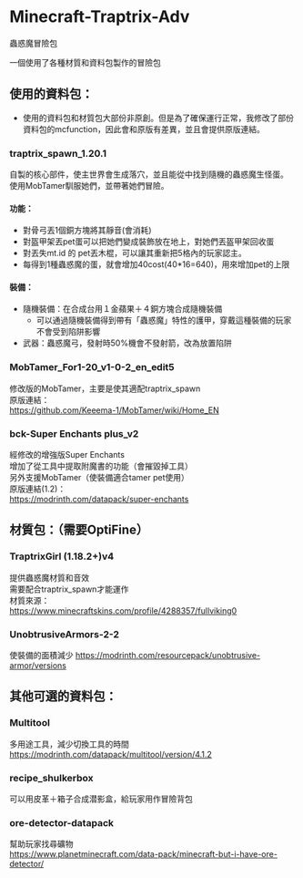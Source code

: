 # Minecraft-Traptrix-Adv
蟲惑魔冒險包

一個使用了各種材質和資料包製作的冒險包



## 使用的資料包：
- 使用的資料包和材質包大部份非原創。但是為了確保運行正常，我修改了部份資料包的mcfunction，因此會和原版有差異，並且會提供原版連結。

### traptrix_spawn_1.20.1
自製的核心部件，使主世界會生成落穴，並且能從中找到隨機的蟲惑魔生怪蛋。<br>
使用MobTamer馴服她們，並帶著她們冒險。<br>
#### 功能：
- 對骨弓丟1個銅方塊將其靜音(會消耗)
- 對盔甲架丟pet蛋可以把她們變成裝飾放在地上，對她們丟盔甲架回收蛋
- 對丟失mt.id 的 pet丟木棍，可以讓其重新把5格內的玩家認主。
- 每得到1種蟲惑魔的蛋，就會增加40cost(40*16=640)，用來增加pet的上限
#### 裝備：
- 隨機裝備：在合成台用１金蘋果＋４銅方塊合成隨機裝備
  - 可以通過隨機裝備得到帶有「蟲惑魔」特性的護甲，穿戴這種裝備的玩家不會受到陷阱影響
- 武器：蟲惑魔弓，發射時50%機會不發射箭，改為放置陷阱


### MobTamer_For1-20_v1-0-2_en_edit5<br>
修改版的MobTamer，主要是使其適配traptrix_spawn<br>
原版連結：<br>
https://github.com/Keeema-1/MobTamer/wiki/Home_EN

### bck-Super Enchants plus_v2<br>
經修改的增強版Super Enchants<br>
增加了從工具中提取附魔書的功能（會摧毀掉工具）<br>
另外支援MobTamer（使裝備適合tamer pet使用）<br>
原版連結(1.2)：<br>
https://modrinth.com/datapack/super-enchants


## 材質包：（需要OptiFine）

### TraptrixGirl (1.18.2+)v4<br>
提供蟲惑魔材質和音效<br>
需要配合traptrix_spawn才能運作<br>
材質來源：<br>
https://www.minecraftskins.com/profile/4288357/fullviking0

### UnobtrusiveArmors-2-2<br>
使裝備的面積減少
https://modrinth.com/resourcepack/unobtrusive-armor/versions


## 其他可選的資料包：

### Multitool<br>
多用途工具，減少切換工具的時間<br>
https://modrinth.com/datapack/multitool/version/4.1.2

### recipe_shulkerbox<br>
可以用皮革＋箱子合成潜影盒，給玩家用作冒險背包<br>

### ore-detector-datapack<br>
幫助玩家找尋礦物<br>
https://www.planetminecraft.com/data-pack/minecraft-but-i-have-ore-detector/



